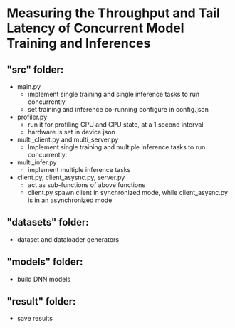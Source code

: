 # Measuring the Throughput and Tail Latency of Concurrent Model Training and Inferences
## "src" folder:
 - main.py
   - implement single training and single inference tasks to run concurrently
   - set training and inference co-running configure in config.json
 - profiler.py
   - run it for profiling GPU and CPU state, at a 1 second interval
   - hardware is set in device.json
 - multi_client.py and multi_server.py
   - Implement single training and multiple inference tasks to run concurrently: 
 - multi_infer.py
   - implement multiple inference tasks
 - client.py, client_asysnc.py, server.py
   - act as sub-functions of above functions 
   - client.py spawn client in synchronized mode, while client_asysnc.py is in an asynchronized mode
## "datasets" folder:
 - dataset and dataloader generators 
## "models" folder:
 - build DNN models
## "result" folder:
 - save results
